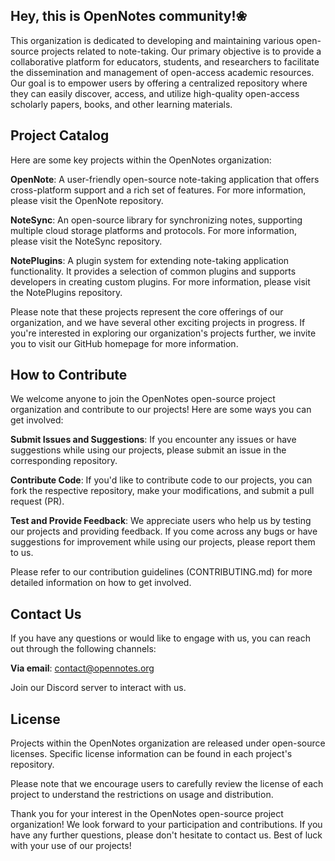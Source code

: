 ## Hey, this is OpenNotes community!❀




This organization is dedicated to developing and maintaining various open-source projects related to note-taking. Our primary objective is to provide a collaborative platform for educators, students, and researchers to facilitate the dissemination and management of open-access academic resources. Our goal is to empower users by offering a centralized repository where they can easily discover, access, and utilize high-quality open-access scholarly papers, books, and other learning materials.



## Project Catalog

Here are some key projects within the OpenNotes organization:



**OpenNote**: A user-friendly open-source note-taking application that offers cross-platform support and a rich set of features. For more information, please visit the OpenNote repository.



**NoteSync**: An open-source library for synchronizing notes, supporting multiple cloud storage platforms and protocols. For more information, please visit the NoteSync repository.



**NotePlugins**: A plugin system for extending note-taking application functionality. It provides a selection of common plugins and supports developers in creating custom plugins. For more information, please visit the NotePlugins repository.



Please note that these projects represent the core offerings of our organization, and we have several other exciting projects in progress. If you're interested in exploring our organization's projects further, we invite you to visit our GitHub homepage for more information.



## How to Contribute

We welcome anyone to join the OpenNotes open-source project organization and contribute to our projects! Here are some ways you can get involved:



**Submit Issues and Suggestions**: If you encounter any issues or have suggestions while using our projects, please submit an issue in the corresponding repository.



**Contribute Code**: If you'd like to contribute code to our projects, you can fork the respective repository, make your modifications, and submit a pull request (PR).



**Test and Provide Feedback**: We appreciate users who help us by testing our projects and providing feedback. If you come across any bugs or have suggestions for improvement while using our projects, please report them to us.



Please refer to our contribution guidelines (CONTRIBUTING.md) for more detailed information on how to get involved.



## Contact Us

If you have any questions or would like to engage with us, you can reach out through the following channels:



**Via email**: contact@opennotes.org



Join our Discord server to interact with us.



## License

Projects within the OpenNotes organization are released under open-source licenses. Specific license information can be found in each project's repository.



Please note that we encourage users to carefully review the license of each project to understand the restrictions on usage and distribution.



Thank you for your interest in the OpenNotes open-source project organization! We look forward to your participation and contributions. If you have any further questions, please don't hesitate to contact us. Best of luck with your use of our projects!
